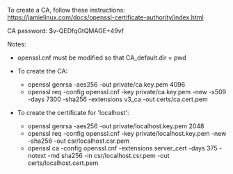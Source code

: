 To create a CA, follow these instructions: https://jamielinux.com/docs/openssl-certificate-authority/index.html

CA password: $v-QEDfqGtQMAGE+49vf

Notes:
  - openssl.cnf must be modified so that CA_default.dir = pwd

  - To create the CA:
    - openssl genrsa -aes256 -out private/ca.key.pem 4096
    - openssl req -config openssl.cnf -key private/ca.key.pem -new -x509 -days 7300 -sha256 -extensions v3_ca -out certs/ca.cert.pem

  - To create the certificate for 'localhost':
    - openssl genrsa -aes256 -out private/localhost.key.pem 2048
    - openssl req -config openssl.cnf -key private/localhost.key.pem -new -sha256 -out csr/localhost.csr.pem
    - openssl ca -config openssl.cnf -extensions server_cert -days 375 -notext -md sha256 -in csr/localhost.csr.pem -out certs/localhost.cert.pem
